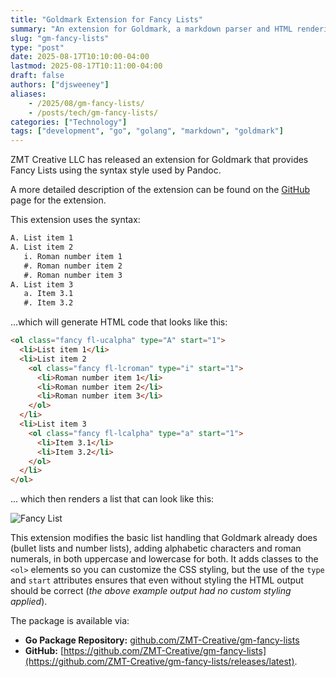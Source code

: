 ```yaml
---
title: "Goldmark Extension for Fancy Lists"
summary: "An extension for Goldmark, a markdown parser and HTML rendering library for the Go language."
slug: "gm-fancy-lists"
type: "post"
date: 2025-08-17T10:10:00-04:00
lastmod: 2025-08-17T10:11:00-04:00
draft: false
authors: ["djsweeney"]
aliases:
    - /2025/08/gm-fancy-lists/
    - /posts/tech/gm-fancy-lists/
categories: ["Technology"]
tags: ["development", "go", "golang", "markdown", "goldmark"]
---
```


ZMT Creative LLC has released an extension for Goldmark that provides Fancy Lists using the syntax style used by Pandoc.

A more detailed description of the extension can be found on the [GitHub](https://github.com/ZMT-Creative/gm-fancy-lists) page for the extension.

This extension uses the syntax:

```markdown
A. List item 1
A. List item 2
   i. Roman number item 1
   #. Roman number item 2
   #. Roman number item 3
A. List item 3
   a. Item 3.1
   #. Item 3.2
```

...which will generate HTML code that looks like this:

```html
<ol class="fancy fl-ucalpha" type="A" start="1">
  <li>List item 1</li>
  <li>List item 2
    <ol class="fancy fl-lcroman" type="i" start="1">
      <li>Roman number item 1</li>
      <li>Roman number item 2</li>
      <li>Roman number item 3</li>
    </ol>
  </li>
  <li>List item 3
    <ol class="fancy fl-lcalpha" type="a" start="1">
      <li>Item 3.1</li>
      <li>Item 3.2</li>
    </ol>
  </li>
</ol>
```

... which then renders a list that can look like this:

![Fancy List](/img/gm-fancy-lists_simple.png)

This extension modifies the basic list handling that Goldmark already does (bullet lists and number lists), adding
alphabetic characters and roman numerals, in both uppercase and lowercase for both. It adds classes to the `<ol>` elements
so you can customize the CSS styling, but the use of the `type` and `start` attributes ensures that even without styling
the HTML output should be correct (*the above example output had no custom styling applied*).

The package is available via:

- **Go Package Repository:** [github.com/ZMT-Creative/gm-fancy-lists](https://pkg.go.dev/github.com/ZMT-Creative/gm-fancy-lists)
- **GitHub:** [https://github.com/ZMT-Creative/gm-fancy-lists](https://github.com/ZMT-Creative/gm-fancy-lists/releases/latest).
